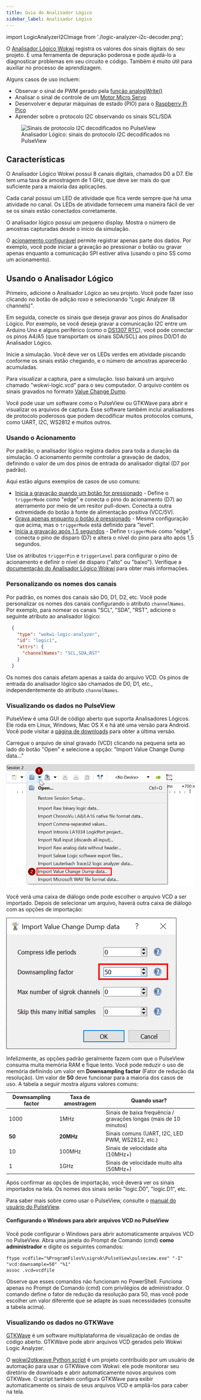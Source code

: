 ```yaml
---
title: Guia do Analisador Lógico
sidebar_label: Analisador Lógico
---
```


import LogicAnalyzerI2CImage from './logic-analyzer-i2c-decoder.png';

O [Analisador Lógico Wokwi](../parts/wokwi-logic-analyzer) registra os valores dos sinais digitais do seu projeto. É uma ferramenta de depuração poderosa e pode ajudá-lo a diagnosticar problemas em seu circuito e código. Também é muito útil para auxiliar no processo de aprendizagem.

Alguns casos de uso incluem:

- Observar o sinal de PWM gerado pela [função analogWrite()](https://www.arduino.cc/reference/pt/language/functions/analog-io/analogwrite/)
- Analisar o sinal de controle de um [Motor Micro Servo](../parts/wokwi-servo)
- Desenvolver e depurar máquinas de estado (PIO) para o [Raspberry Pi Pico](../parts/wokwi-pi-pico)
- Aprender sobre o protocolo I2C observando os sinais SCL/SDA

<figure>
  <img src={LogicAnalyzerI2CImage} alt="Sinais de protocolo I2C decodificados no PulseView" />
  <figcaption>Analisador Lógico: sinais do protocolo I2C decodificados no PulseView</figcaption>
</figure>

## Características

O Analisador Lógico Wokwi possui 8 canais digitais, chamados D0 a D7. Ele tem uma taxa de amostragem de 1 GHz, que deve ser mais do que suficiente para a maioria das aplicações.

Cada canal possui um LED de atividade que fica verde sempre que há uma atividade no canal. Os LEDs de atividade fornecem uma maneira fácil de ver se os sinais estão conectados corretamente.

O analisador lógico possui um pequeno display. Mostra o número de amostras capturadas desde o início da simulação.

O [acionamento configurável](#usando-o-acionamento) permite registrar apenas parte dos dados. Por exemplo, você pode iniciar a gravação ao pressionar o botão ou gravar apenas enquanto a comunicação SPI estiver ativa (usando o pino SS como um acionamento).

## Usando o Analisador Lógico

Primeiro, adicione o Analisador Lógico ao seu projeto. Você pode fazer isso clicando no botão de adição roxo e selecionando "Logic Analyzer (8 channels)".

Em seguida, conecte os sinais que deseja gravar aos pinos do Analisador Lógico. Por exemplo, se você deseja gravar a comunicação I2C entre um Arduino Uno e alguns periférico (como o [DS1307 RTC](../parts/wokwi-ds1307)), você pode conectar os pinos A4/A5 (que transportam os sinais SDA/SCL) aos pinos D0/D1 do Analisador Lógico.

Inicie a simulação. Você deve ver os LEDs verdes em atividade piscando conforme os sinais estão chegando, e o número de amostras aparecerão acumuladas.

Para visualizar a captura, pare a simulação. Isso baixará um arquivo chamado "wokwi-logic.vcd" para o seu computador. O arquivo contém os sinais gravados no formato [Value Change Dump](https://en.wikipedia.org/wiki/Value_change_dump).

Você pode usar um software como o PulseView ou GTKWave para abrir e visualizar os arquivos de captura. Esse software também inclui analisadores de protocolo poderosos que podem decodificar muitos protocolos comuns, como UART, I2C, WS2812 e muitos outros.

### Usando o Acionamento

Por padrão, o analisador lógico registra dados para toda a duração da simulação. O acionamento permite controlar a gravação de dados, definindo o valor de um dos pinos de entrada do analisador digital (D7 por padrão).

Aqui estão alguns exemplos de casos de uso comuns:

- [Inicia a gravação quando um botão for pressionado](https://wokwi.com/projects/313698551063380544) - Define o `triggerMode` como "edge" e conecta o pino do acionamento (D7) ao aterramento por meio de um resitor pull-down. Conecta a outra extremidade do botão à fonte de alimentação positiva (VCC/5V).
- [Grava apenas enquanto o botão é pressionado](https://wokwi.com/projects/313706149095408193) - Mesma configuração que acima, mas o `triggerMode` está definido para "level".
- [Inicia a gravação após 1,5 segundos](https://wokwi.com/projects/313706408220557888) - Define `triggerMode` como "edge", conecta o pino de disparo (D7) e altera o nível do pino para alto após 1,5 segundos.

Use os atributos `triggerPin` e `triggerLevel` para configurar o pino de acionamento e definir o nível de disparo ("alto" ou "baixo"). Verifique a [documentação do Analisador Lógico Wokwi](../parts/wokwi-logic-analyzer) para obter mais informações.

### Personalizando os nomes dos canais

Por padrão, os nomes dos canais são D0, D1, D2, etc. Você pode personalizar os nomes dos canais configurando o atributo `channelNames`. Por exemplo, para nomear os canais "SCL", "SDA", "RST", adicione o seguinte atributo ao analisador lógico:

 ```json
   { 
     "type": "wokwi-logic-analyzer", 
     "id": "logic1",
     "attrs": {
       "channelNames": "SCL,SDA,RST"
     }
   }
 ```

Os nomes dos canais afetam apenas a saída do arquivo VCD. Os pinos de entrada do analisador lógico são chamados de D0, D1, etc., independentemente do atributo `channelNames`.

### Visualizando os dados no PulseView

PulseView é uma GUI de código aberto que suporta Analisadores Lógicos. Ele roda em Linux, Windows, Mac OS X e há até uma versão para Android. Você pode visitar a [página de downloads](https://sigrok.org/wiki/Downloads) para obter a última versão.

Carregue o arquivo de sinal gravado (VCD) clicando na pequena seta ao lado do botão "Open" e selecione a opção: "Import Value Change Dump data..."

![PulseView: Import Value Change Dump data](logic-analyzer-pulseview-1.png)

Você verá uma caixa de diálogo onde pode escolher o arquivo VCD a ser importado. Depois de selecionar um arquivo, haverá outra caixa de diálogo com as opções de importação:

![PulseView: Compress idle periods](logic-analyzer-pulseview-2.png)

Infelizmente, as opções padrão geralmente fazem com que o PulseView consuma muita memória RAM e fique lento. Você pode reduzir o uso de memória definindo um valor em **Downsampling factor** (Fator de redução da resolução). Um valor de **50** deve funcionar para a maioria dos casos de uso. A tabela a seguir mostra alguns valores comuns:

| Downsampling factor | Taxa de amostragem | Quando usar?                                                       |
| ------------------- | ------------------ | ------------------------------------------------------------------ |
| 1000                | 1MHz               | Sinais de baixa frequência / gravações longas (mais de 10 minutos) |
| **50**              | **20MHz**          | Sinais comuns (UART, I2C, LED PWM, WS2812, etc.)                   |
| 10                  | 100MHz             | Sinais de velocidade alta (10MHz+)                                 |
| 1                   | 1GHz               | Sinais de velocidade muito alta (50MHz+)                           |

Após confirmar as opções de importação, você deverá ver os sinais importados na tela. Os nomes dos sinais serão "logic.D0", "logic.D1", etc.

Para saber mais sobre como usar o PulseView, consulte o [manual do usuário do PulseView](https://sigrok.org/doc/pulseview/unstable/manual.html).

#### Configurando o Windows para abrir arquivos VCD no PulseView

Você pode configurar o Windows para abrir automaticamente arquivos VCD no PulseView. Abra uma janela do Prompt de Comando (cmd) **como administrador** e digite os seguintes comandos:

```
ftype vcdfile="%ProgramFiles%\sigrok\PulseView\pulseview.exe" "-I" "vcd:downsample=50" "%1"
assoc .vcd=vcdfile
```

Observe que esses comandos não funcionam no PowerShell. Funciona apenas no Prompt de Comando (cmd) com privilégios de administrador. O comando define o fator de redução da resolução para 50, mas você pode escolher um valor diferente que se adapte às suas necessidades (consulte a tabela acima).

### Visualizando os dados no GTKWave

[GTKWave](http://gtkwave.sourceforge.net/) é um software multiplataforma de visualização de ondas de código aberto. GTKWave pode abrir arquivos VCD gerados pelo Wokwi Logic Analyzer.

O [wokwi2gtkwave Python script](https://github.com/bvandepo/wokwi2gtkwave) é um projeto contribuído por um usuário de automação para usar o GTKWave com Wokwi: ele pode monitorar seu diretório de downloads e abrir automaticamente novos arquivos com GTKWave. O script também configura GTKWave para exibir automaticamente os sinais de seus arquivos VCD e ampliá-los para caber na tela.
